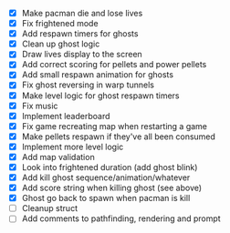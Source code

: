 - [x] Make pacman die and lose lives
- [x] Fix frightened mode
- [x] Add respawn timers for ghosts
- [x] Clean up ghost logic
- [x] Draw lives display to the screen
- [x] Add correct scoring for pellets and power pellets
- [x] Add small respawn animation for ghosts
- [x] Fix ghost reversing in warp tunnels
- [x] Make level logic for ghost respawn timers
- [x] Fix music
- [x] Implement leaderboard
- [x] Fix game recreating map when restarting a game
- [x] Make pellets respawn if they've all been consumed
- [x] Implement more level logic
- [x] Add map validation
- [x] Look into frightened duration (add ghost blink)
- [x] Add kill ghost sequence/animation/whatever
- [x] Add score string when killing ghost (see above)
- [x] Ghost go back to spawn when pacman is kill
- [ ] Cleanup struct
- [ ] Add comments to pathfinding, rendering and prompt